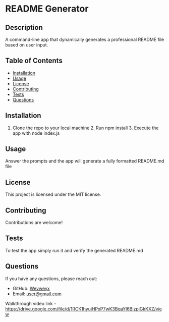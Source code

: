 
  # README Generator
  
  ## Description
  A command-line app that dynamically generates a professional README file based on user input.
  
  ## Table of Contents
  - [Installation](#installation)
  - [Usage](#usage)
  - [License](#license)
  - [Contributing](#contributing)
  - [Tests](#tests)
  - [Questions](#questions)
  
  ## Installation
  1. Clone the repo to your local machine	2. Run npm install	3. Execute the app with node index.js
  
  ## Usage
  Answer the prompts and the app will generate a fully formatted README.md file
  
  ## License
  This project is licensed under the MIT license.
  
  ## Contributing
  Contributions are welcome!
  
  ## Tests
  To test the app simply run it and verify the generated README.md
  
  ## Questions
  If you have any questions, please reach out:
  - GitHub: [Weyweyx](https://github.com/Weyweyx)
  - Email: user@gmail.com

  Walkthrough video link - https://drive.google.com/file/d/1RCK1hyuiHPxP7wK3BqaYl6BizpiGkKXZ/view
  